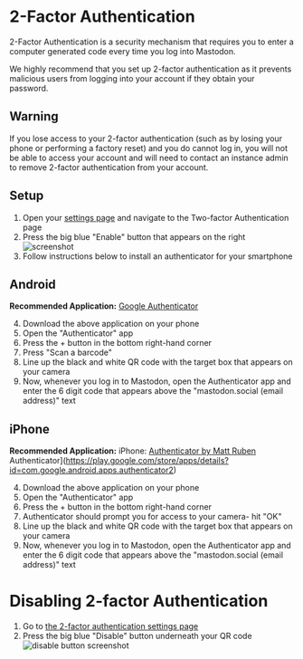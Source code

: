 # 2-Factor Authentication

2-Factor Authentication is a security mechanism that requires you to enter a computer generated code every time you log into Mastodon.

We highly recommend that you set up 2-factor authentication as it prevents malicious users from logging into your account if they obtain your password.

## Warning

If you lose access to your 2-factor authentication (such as by losing your phone or performing a factory reset) and you do cannot log in, you will not be able to access your account and will need to contact an instance admin to remove 2-factor authentication from your account.

## Setup

1. Open your [settings page](https://mastodon.social/settings/two_factor_auth) and navigate to the Two-factor Authentication page
2. Press the big blue "Enable" button that appears on the right ![screenshot](http://imgur.com/iPA0lVQ.jpeg)
3. Follow instructions below to install an authenticator for your smartphone

## Android

__Recommended Application:__ [Google
Authenticator](https://play.google.com/store/apps/details?id=com.google.android.apps.authenticator2)

4. Download the above application on your phone
5. Open the "Authenticator" app
6. Press the + button in the bottom right-hand corner
7. Press "Scan a barcode"
8. Line up the black and white QR code with the target box that appears on your camera
9. Now, whenever you log in to Mastodon, open the Authenticator app and enter the 6 digit code that appears above the "mastodon.social (email address)" text

## iPhone

__Recommended Application:__ iPhone: [Authenticator by Matt
Ruben](https://itunes.apple.com/us/app/authenticator/id766157276?mt=8)
Authenticator](https://play.google.com/store/apps/details?id=com.google.android.apps.authenticator2)

4. Download the above application on your phone
5. Open the "Authenticator" app
6. Press the + button in the bottom right-hand corner
7. Authenticator should prompt you for access to your camera- hit "OK"
8. Line up the black and white QR code with the target box that appears on your camera
9. Now, whenever you log in to Mastodon, open the Authenticator app and enter the 6 digit code that appears above the "mastodon.social (email address)" text

# Disabling 2-factor Authentication

1. Go to [the 2-factor authentication settings page](https://mastodon.social/settings/two_factor_auth)
2. Press the big blue "Disable" button underneath your QR code ![disable button screenshot](http://imgur.com/Om61dvs.jpeg)
